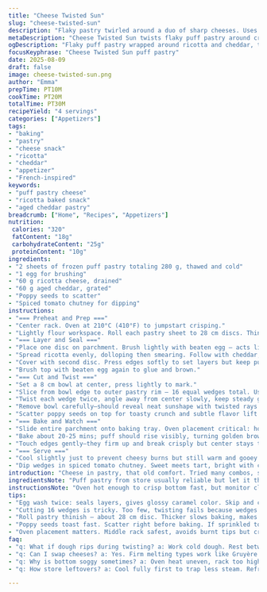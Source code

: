 ```yaml
---
title: "Cheese Twisted Sun"
slug: "cheese-twisted-sun"
description: "Flaky pastry twirled around a duo of sharp cheeses. Uses ricotta for creaminess and aged cheddar for bite. Toasted poppy seeds replace sesame for nuttier crunch. Twisting technique traps cheese steam inside. Best watched for golden spots and a slight puff. Serve with spiced tomato chutney instead of marinara for a twist. Easy to adapt, swap any firm cheeses if fresh or freezer space is tight. Visual cues guide baking more than timers; dough softens on touch, edges crisp before pulling. A snack or fancy starter, inviting hot fingers and gooey cheese pulls."
metaDescription: "Cheese Twisted Sun twists flaky puff pastry around creamy ricotta and sharp cheddar. Golden, crisp edges with toasted poppy seeds and spicy tomato chutney dips."
ogDescription: "Flaky puff pastry wrapped around ricotta and cheddar, twisted 16 ways. Toasted poppy seeds, spiced chutney dip. Watch for golden spots and crispy edges."
focusKeyphrase: "Cheese Twisted Sun puff pastry"
date: 2025-08-09
draft: false
image: cheese-twisted-sun.png
author: "Emma"
prepTime: PT10M
cookTime: PT20M
totalTime: PT30M
recipeYield: "4 servings"
categories: ["Appetizers"]
tags:
- "baking"
- "pastry"
- "cheese snack"
- "ricotta"
- "cheddar"
- "appetizer"
- "French-inspired"
keywords:
- "puff pastry cheese"
- "ricotta baked snack"
- "aged cheddar pastry"
breadcrumb: ["Home", "Recipes", "Appetizers"]
nutrition: 
 calories: "320"
 fatContent: "18g"
 carbohydrateContent: "25g"
 proteinContent: "10g"
ingredients:
- "2 sheets of frozen puff pastry totaling 280 g, thawed and cold"
- "1 egg for brushing"
- "60 g ricotta cheese, drained"
- "60 g aged cheddar, grated"
- "Poppy seeds to scatter"
- "Spiced tomato chutney for dipping"
instructions:
- "=== Preheat and Prep ==="
- "Center rack. Oven at 210°C (410°F) to jumpstart crisping."
- "Lightly flour workspace. Roll each pastry sheet to 28 cm discs. Thin but not tearing."
- "=== Layer and Seal ==="
- "Place one disc on parchment. Brush lightly with beaten egg — acts like glue and gloss."
- "Spread ricotta evenly, dolloping then smearing. Follow with cheddar, press gently to avoid clumps or spills."
- "Cover with second disc. Press edges softly to set layers but keep puff room."
- "Brush top with beaten egg again to glue and brown."
- "=== Cut and Twist ==="
- "Set a 8 cm bowl at center, press lightly to mark."
- "Slice from bowl edge to outer pastry rim — 16 equal wedges total. Use a sharp knife; clean cuts prevent ragged pulls."
- "Twist each wedge twice, angle away from center slowly, keep steady grip to avoid ripping dough close to bowl zone."
- "Remove bowl carefully—should reveal neat sunshape with twisted rays radiating."
- "Scatter poppy seeds on top for toasty crunch and subtle flavor lift."
- "=== Bake and Watch ==="
- "Slide entire parchment onto baking tray. Oven placement critical: hot air cooks bottom fast, middle shelf avoids burning edges."
- "Bake about 20-25 mins; puff should rise visibly, turning golden brown with darker spots here and there. Listen for subtle crackles, smell buttery richness filling the kitchen."
- "Touch edges gently—they firm up and break crisply but center stays tender."
- "=== Serve ==="
- "Cool slightly just to prevent cheesy burns but still warm and gooey inside."
- "Dip wedges in spiced tomato chutney. Sweet meets tart, bright with chili warmth; elevates simple cheese and dough combo."
introduction: "Cheese in pastry, that old comfort. Tried many combos, some too soft or oily. Ricotta adds unexpected fluffiness; pairs well with sharp cheddar for bite. Puff pastry’s flaky layers trap melting cheese, twisting releases steam carefully—too tight and it bursts, too loose and it flattens. I've learned to watch dough color—not just time. Too pale, underdone and floppy. Too dark, too dry and brittle. That sweet spot, golden with dark toasted spots, and the smell, that buttery-cheesy hum drifting from oven. Poppy seeds instead of sesame give an earthy crunch which surprises. The chutney? Sharp, tangy, perfect bite contrast that bans blandness altogether. Fast prep, forgiving but demands attention to textures more than clock."
ingredientsNote: "Puff pastry from store usually reliable but let it thaw enough or cracks happen when rolling. Too cold and it snaps rather than stretches; too warm and it gets sticky and hard to handle. Ricotta needs draining if too wet—otherwise dough soggy and leaks happen. Sub aged cheddar with French Comté or Gruyère for nutty undertones; any firm melting cheese works. Poppy seeds toast faster than sesame, watch closely so they don't burn if sprinkled early. Egg wash does double duty: seals layers so cheese stays put, also turns crust shiny and rich caramel tone. Tomato chutney swapped for marinara for layered spicy-sweet balance, but any chunky sauce will do—try harissa yogurt for spicy creaminess too. Keep knife sharp; ragged edges ruin sun shape and cause uneven rising."
instructionsNote: "Oven hot enough to crisp bottom fast, but monitor closely. I leave door ajar sometimes in last 5 mins to prevent over browning if vents otherwise block heat flow. Cutting 16 wedges is key—too few, twisting fails; too many, tears appear. Hold twists gently but firmly, don’t rush or dough tears. Use parchment paper—sticky pastry is a nightmare, plus easy to transfer. Eye on color and puff more than timer. Listen to crackling sound as signal cheese melts inside. Don’t skip double egg wash; it seals mid layers and guarantees shiny finished look. After baking, let rest maybe 5 min. Hot cheese can scald but you want that molten pull when served. Chutney dipping balances textures and temp; it’s a must. Experiment with spices in chutney or in cheese layers for seasonal spins. Cutting shapes is meditative—repeat builds skill and faster hands."
tips:
- "Egg wash twice: seals layers, gives glossy caramel color. Skip and cheese leaks or dull crust. Use cold beaten egg, brush thin but even. Watch thickness, too thick means it runs off or soggy below."
- "Cutting 16 wedges is tricky. Too few, twisting fails because wedges too wide, dough tears easier. Too many, fragility jumps up and sun shape muffled. Keep blade sharp for clean cuts; ragged edges = tough pulls."
- "Roll pastry thinish — about 28 cm disc. Thicker slows baking, makes dough doughy inside, thinner means tears. Chill if starts soft before layering to avoid stickiness but don’t freeze."
- "Poppy seeds toast fast. Scatter right before baking. If sprinkled too soon, they burn. Watch color changes closely; darker spots smell nutty but burnt is bitter. Keep hands gentle on twisted doughs; rough grips tear."
- "Oven placement matters. Middle rack safest, avoids burnt tips but crisp bottoms. Hot air circulation helps. Open door ajar a few minutes low heat at end stops overshoot. Smell buttery crackling as internal cheese melts."
faq:
- "q: What if dough rips during twisting? a: Work cold dough. Rest between twisting if soft. Thin edges more fragile. Use gentle pull, don’t force twist fully at once. Could patch with extra egg wash glue but not too much."
- "q: Can I swap cheeses? a: Yes. Firm melting types work like Gruyère or Comté. Ricotta texture important, too wet ruins dough. Drain or substitute with thicker fresh cheeses. Strong cheeses add bite, mild soften flavor balance."
- "q: Why is bottom soggy sometimes? a: Oven heat uneven, rack too high. Use middle rack for crisp bottom. Baking sheet material changes crispness. Avoid wet fillings leaking before bake. Egg wash seals edges and traps moisture better."
- "q: How store leftovers? a: Cool fully first to trap less steam. Refrigerate in airtight container. Reheat low temp oven to regain crispness. Avoid microwaving or soggy returns. Freeze before baking for up to a month; thaw fully."

---
```

